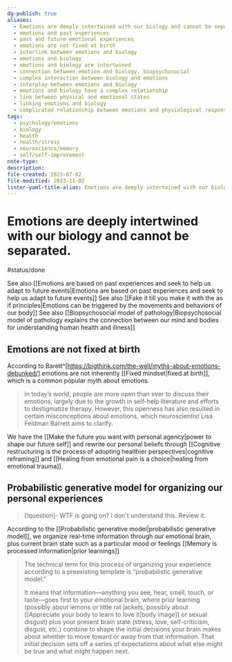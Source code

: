 ```yaml
---
dg-publish: true
aliases:
  - Emotions are deeply intertwined with our biology and cannot be separated.
  - emotions and past experiences
  - past and future emotional experiences
  - emotions are not fixed at birth
  - interlink between emotions and biology
  - emotions and biology
  - emotions and biology are intertwined
  - connection between emotion and biology. biopsychosocial
  - complex interaction between biology and emotions
  - interplay between emotions and biology
  - emotions and biology have a complex relationship
  - link between physical and emotional states
  - linking emotions and biology
  - complicated relationship between emotions and physiological responses
tags:
  - psychology/emotions
  - biology
  - health
  - health/stress
  - neuroscience/memory
  - self/self-improvement
note-type: 
description: 
file-created: 2023-07-02
file-modified: 2023-11-02
linter-yaml-title-alias: Emotions are deeply intertwined with our biology and cannot be separated.
---
```


# Emotions are deeply intertwined with our biology and cannot be separated.

#status/done

See also [[Emotions are based on past experiences and seek to help us adapt to future events|Emotions are based on past experiences and seek to help us adapt to future events]]
See also [[Fake it till you make it with the as if principles|Emotions can be triggered by the movements and behaviors of our body]]
See also [[Biopsychosocial model of pathology|Biopsychosocial model of pathology explains the connection between our mind and bodies for understanding human health and illness]]

## Emotions are not fixed at birth

According to Barett^[https://bigthink.com/the-well/myths-about-emotions-debunked/] emotions are not inherently [[Fixed mindset|fixed at birth]], which is a common popular myth about emotions.

> In today’s world, people are more open than ever to discuss their emotions, largely due to the growth in self-help literature and efforts to destigmatize therapy. However, this openness has also resulted in certain misconceptions about emotions, which neuroscientist Lisa Feldman Barrett aims to clarify.

We have the [[Make the future you want with personal agency|power to shape our future self]] and rewrite our personal beliefs through [[Cognitive restructuring is the process of adopting healthier perspectives|cognitive reframing]] and [[Healing from emotional pain is a choice|healing from emotional trauma]].

## Probabilistic generative model for organizing our personal experiences

> [!question]- WTF is going on? I don't understand this. Review it.
>

According to the [[Probabilistic generative model|probabilistic generative model]], we organize real-time information through our emotional brain, plus current brain state such as a particular mood or feelings  [[Memory is processed information|prior learnings]]

> The technical term for this process of organizing your experience according to a preexisting template is “probabilistic generative model.”
>
> It means that information—anything you see, hear, smell, touch, or taste—goes first to your emotional brain, where prior learning (possibly about lemons or little rat jackets, possibly about [[Appreciate your body to learn to love it|body image]] or sexual disgust) plus your present brain state (stress, love, self-criticism, disgust, etc.) combine to shape the initial decisions your brain makes about whether to move toward or away from that information. That initial decision sets off a series of expectations about what else might be true and what might happen next.
